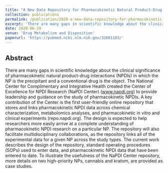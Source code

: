 ```yaml
---
title: "A New Data Repository for Pharmacokinetic Natural Product-Drug Interactions: from Chemical Characterization to Clinical Studies "
collection: publications
permalink: /publication/2020-a-new-data-repository-for-pharmacokinetic-npdi
excerpt: 'There are many gaps in scientific knowledge about the clinical significance of pharmacokinetic natural product-drug interactions (NPDIs) in which the NP is the precipitant and a conventional drug is the object. The National Center for Complimentary and Integrative Health created the Center of Excellence for NPDI Research (NaPDI Center) (www.napdi.org) to provide leadership and guidance on the study of pharmacokinetic NPDIs. A key contribution of the Center is the first user-friendly online repository that stores and links pharmacokinetic NPDI data across chemical characterization, metabolomics analyses, and pharmacokinetic in vitro and clinical experiments (repo.napdi.org)...'
date: 2020-06-29
venue: 'Drug Metabolism and Disposition'
paperurl: 'https://pubmed.ncbi.nlm.nih.gov/32601103/'
---
```

## Abstract

There are many gaps in scientific knowledge about the clinical significance of pharmacokinetic natural product-drug interactions (NPDIs) in which the NP is the precipitant and a conventional drug is the object. The National Center for Complimentary and Integrative Health created the Center of Excellence for NPDI Research (NaPDI Center) (www.napdi.org) to provide leadership and guidance on the study of pharmacokinetic NPDIs. A key contribution of the Center is the first user-friendly online repository that stores and links pharmacokinetic NPDI data across chemical characterization, metabolomics analyses, and pharmacokinetic in vitro and clinical experiments (repo.napdi.org). The design is expected to help researchers more easily arrive at a complete understanding of pharmacokinetic NPDI research on a particular NP. The repository will also facilitate multidisciplinary collaborations, as the repository links all of the experimental data for a given NP across the study types. The current work describes the design of the repository, standard operating procedures (SOPs) used to enter data, and pharmacokinetic NPDI data that have been entered to date. To illustrate the usefulness of the NaPDI Center repository, more details on two high-priority NPs, cannabis and kratom, are provided as case studies. 